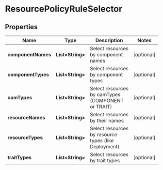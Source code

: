 

# ResourcePolicyRuleSelector


## Properties

| Name | Type | Description | Notes |
|------------ | ------------- | ------------- | -------------|
|**componentNames** | **List&lt;String&gt;** | Select resources by component names |  [optional] |
|**componentTypes** | **List&lt;String&gt;** | Select resources by component types |  [optional] |
|**oamTypes** | **List&lt;String&gt;** | Select resources by oamTypes (COMPONENT or TRAIT) |  [optional] |
|**resourceNames** | **List&lt;String&gt;** | Select resources by their names |  [optional] |
|**resourceTypes** | **List&lt;String&gt;** | Select resources by resource types (like Deployment) |  [optional] |
|**traitTypes** | **List&lt;String&gt;** | Select resources by trait types |  [optional] |



